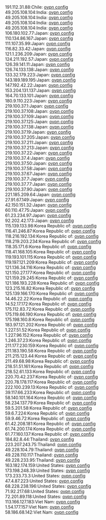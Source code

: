 191.112.31.88:Chile: [ovpn config](vpn/191_112_31_88.ovpn)  
49.205.108.104:India: [ovpn config](vpn/49_205_108_104.ovpn)  
49.205.108.104:India: [ovpn config](vpn/49_205_108_104.ovpn)  
49.205.108.104:India: [ovpn config](vpn/49_205_108_104.ovpn)  
49.205.108.104:India: [ovpn config](vpn/49_205_108_104.ovpn)  
106.180.102.77:Japan: [ovpn config](vpn/106_180_102_77.ovpn)  
110.134.86.167:Japan: [ovpn config](vpn/110_134_86_167.ovpn)  
111.107.35.99:Japan: [ovpn config](vpn/111_107_35_99.ovpn)  
116.82.33.42:Japan: [ovpn config](vpn/116_82_33_42.ovpn)  
121.1.236.209:Japan: [ovpn config](vpn/121_1_236_209.ovpn)  
124.211.192.57:Japan: [ovpn config](vpn/124_211_192_57.ovpn)  
126.39.141.11:Japan: [ovpn config](vpn/126_39_141_11.ovpn)  
126.74.133.138:Japan: [ovpn config](vpn/126_74_133_138.ovpn)  
133.32.179.223:Japan: [ovpn config](vpn/133_32_179_223.ovpn)  
143.189.189.195:Japan: [ovpn config](vpn/143_189_189_195.ovpn)  
147.192.42.22:Japan: [ovpn config](vpn/147_192_42_22.ovpn)  
153.204.131.137:Japan: [ovpn config](vpn/153_204_131_137.ovpn)  
164.70.133.101:Japan: [ovpn config](vpn/164_70_133_101.ovpn)  
180.9.110.223:Japan: [ovpn config](vpn/180_9_110_223.ovpn)  
219.100.37.1:Japan: [ovpn config](vpn/219_100_37_1.ovpn)  
219.100.37.108:Japan: [ovpn config](vpn/219_100_37_108.ovpn)  
219.100.37.109:Japan: [ovpn config](vpn/219_100_37_109.ovpn)  
219.100.37.125:Japan: [ovpn config](vpn/219_100_37_125.ovpn)  
219.100.37.138:Japan: [ovpn config](vpn/219_100_37_138.ovpn)  
219.100.37.19:Japan: [ovpn config](vpn/219_100_37_19.ovpn)  
219.100.37.205:Japan: [ovpn config](vpn/219_100_37_205.ovpn)  
219.100.37.211:Japan: [ovpn config](vpn/219_100_37_211.ovpn)  
219.100.37.213:Japan: [ovpn config](vpn/219_100_37_213.ovpn)  
219.100.37.22:Japan: [ovpn config](vpn/219_100_37_22.ovpn)  
219.100.37.4:Japan: [ovpn config](vpn/219_100_37_4.ovpn)  
219.100.37.50:Japan: [ovpn config](vpn/219_100_37_50.ovpn)  
219.100.37.58:Japan: [ovpn config](vpn/219_100_37_58.ovpn)  
219.100.37.67:Japan: [ovpn config](vpn/219_100_37_67.ovpn)  
219.100.37.7:Japan: [ovpn config](vpn/219_100_37_7.ovpn)  
219.100.37.77:Japan: [ovpn config](vpn/219_100_37_77.ovpn)  
219.100.37.90:Japan: [ovpn config](vpn/219_100_37_90.ovpn)  
221.185.209.64:Japan: [ovpn config](vpn/221_185_209_64.ovpn)  
27.91.67.149:Japan: [ovpn config](vpn/27_91_67_149.ovpn)  
42.150.151.32:Japan: [ovpn config](vpn/42_150_151_32.ovpn)  
60.110.47.75:Japan: [ovpn config](vpn/60_110_47_75.ovpn)  
61.23.234.97:Japan: [ovpn config](vpn/61_23_234_97.ovpn)  
92.202.42.173:Japan: [ovpn config](vpn/92_202_42_173.ovpn)  
115.139.133.98:Korea Republic of: [ovpn config](vpn/115_139_133_98.ovpn)  
116.41.246.87:Korea Republic of: [ovpn config](vpn/116_41_246_87.ovpn)  
118.216.192.134:Korea Republic of: [ovpn config](vpn/118_216_192_134.ovpn)  
118.219.203.234:Korea Republic of: [ovpn config](vpn/118_219_203_234.ovpn)  
118.35.171.6:Korea Republic of: [ovpn config](vpn/118_35_171_6.ovpn)  
118.41.168.105:Korea Republic of: [ovpn config](vpn/118_41_168_105.ovpn)  
119.193.101.115:Korea Republic of: [ovpn config](vpn/119_193_101_115.ovpn)  
119.197.121.209:Korea Republic of: [ovpn config](vpn/119_197_121_209.ovpn)  
121.136.34.116:Korea Republic of: [ovpn config](vpn/121_136_34_116.ovpn)  
121.150.27.177:Korea Republic of: [ovpn config](vpn/121_150_27_177.ovpn)  
121.159.29.245:Korea Republic of: [ovpn config](vpn/121_159_29_245.ovpn)  
121.186.193.228:Korea Republic of: [ovpn config](vpn/121_186_193_228.ovpn)  
123.215.16.82:Korea Republic of: [ovpn config](vpn/123_215_16_82.ovpn)  
125.139.166.170:Korea Republic of: [ovpn config](vpn/125_139_166_170.ovpn)  
14.46.22.22:Korea Republic of: [ovpn config](vpn/14_46_22_22.ovpn)  
14.52.17.172:Korea Republic of: [ovpn config](vpn/14_52_17_172.ovpn)  
175.112.83.72:Korea Republic of: [ovpn config](vpn/175_112_83_72.ovpn)  
175.119.66.190:Korea Republic of: [ovpn config](vpn/175_119_66_190.ovpn)  
175.198.160.8:Korea Republic of: [ovpn config](vpn/175_198_160_8.ovpn)  
183.97.121.202:Korea Republic of: [ovpn config](vpn/183_97_121_202.ovpn)  
1.227.51.52:Korea Republic of: [ovpn config](vpn/1_227_51_52.ovpn)  
1.227.96.152:Korea Republic of: [ovpn config](vpn/1_227_96_152.ovpn)  
1.246.37.23:Korea Republic of: [ovpn config](vpn/1_246_37_23.ovpn)  
211.177.230.159:Korea Republic of: [ovpn config](vpn/211_177_230_159.ovpn)  
211.183.190.58:Korea Republic of: [ovpn config](vpn/211_183_190_58.ovpn)  
211.215.123.44:Korea Republic of: [ovpn config](vpn/211_215_123_44.ovpn)  
211.49.68.98:Korea Republic of: [ovpn config](vpn/211_49_68_98.ovpn)  
218.51.51.161:Korea Republic of: [ovpn config](vpn/218_51_51_161.ovpn)  
218.52.61.133:Korea Republic of: [ovpn config](vpn/218_52_61_133.ovpn)  
220.70.42.237:Korea Republic of: [ovpn config](vpn/220_70_42_237.ovpn)  
220.78.178.117:Korea Republic of: [ovpn config](vpn/220_78_178_117.ovpn)  
222.100.239.13:Korea Republic of: [ovpn config](vpn/222_100_239_13.ovpn)  
39.117.66.233:Korea Republic of: [ovpn config](vpn/39_117_66_233.ovpn)  
58.140.101.164:Korea Republic of: [ovpn config](vpn/58_140_101_164.ovpn)  
58.234.137.79:Korea Republic of: [ovpn config](vpn/58_234_137_79.ovpn)  
59.5.201.58:Korea Republic of: [ovpn config](vpn/59_5_201_58.ovpn)  
59.6.7.224:Korea Republic of: [ovpn config](vpn/59_6_7_224.ovpn)  
59.9.46.72:Korea Republic of: [ovpn config](vpn/59_9_46_72.ovpn)  
61.42.208.181:Korea Republic of: [ovpn config](vpn/61_42_208_181.ovpn)  
61.74.200.174:Korea Republic of: [ovpn config](vpn/61_74_200_174.ovpn)  
61.77.160.137:Korea Republic of: [ovpn config](vpn/61_77_160_137.ovpn)  
184.82.8.44:Thailand: [ovpn config](vpn/184_82_8_44.ovpn)  
223.207.243.75:Thailand: [ovpn config](vpn/223_207_243_75.ovpn)  
49.228.104.79:Thailand: [ovpn config](vpn/49_228_104_79.ovpn)  
49.228.110.117:Thailand: [ovpn config](vpn/49_228_110_117.ovpn)  
49.228.233.95:Thailand: [ovpn config](vpn/49_228_233_95.ovpn)  
163.182.174.159:United States: [ovpn config](vpn/163_182_174_159.ovpn)  
173.198.248.39:United States: [ovpn config](vpn/173_198_248_39.ovpn)  
173.233.73.3:United States: [ovpn config](vpn/173_233_73_3.ovpn)  
47.4.87.223:United States: [ovpn config](vpn/47_4_87_223.ovpn)  
68.228.238.196:United States: [ovpn config](vpn/68_228_238_196.ovpn)  
71.92.217.68:United States: [ovpn config](vpn/71_92_217_68.ovpn)  
72.201.89.118:United States: [ovpn config](vpn/72_201_89_118.ovpn)  
113.166.127.183:Viet Nam: [ovpn config](vpn/113_166_127_183.ovpn)  
1.54.177.157:Viet Nam: [ovpn config](vpn/1_54_177_157.ovpn)  
58.186.68.142:Viet Nam: [ovpn config](vpn/58_186_68_142.ovpn)  

